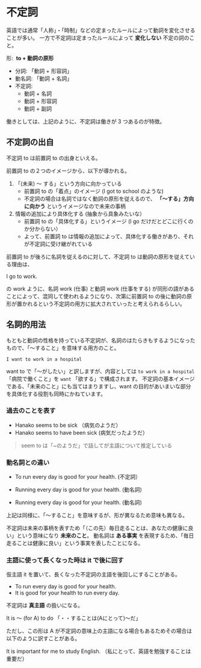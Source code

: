 # 不定詞

英語では通常「人称」・「時制」などの定まったルールによって動詞を変化させることが多い。
一方で不定詞は定まったルールによって __変化しない__ 不定の詞のこと。

形:  __to + 動詞の原形__  

- 分詞: 「動詞 + 形容詞」
- 動名詞: 「動詞 + 名詞」
- 不定詞:
    - 動詞 + 名詞
    - 動詞 + 形容詞
    - 動詞 + 副詞

働きとしては、上記のように、不定詞は働きが 3 つあるのが特徴。

## 不定詞の出自

不定詞 to は前置詞 to の出身といえる。

前置詞 to の２つのイメージから、以下が導かれる。

1. 「(未来) 〜 する」という方向に向かっている
    - 前置詞 to の「着点」のイメージ (I got to school のような)
    - 不定詞の場合は名詞ではなく動詞の原形を従えるので、 __「〜する」方向に向かう__ というイメージなので未来の事柄
2. 情報の追加により具体化する (抽象から具象みたいな）
    - 前置詞 to の「具体化する」というイメージ (I go だけだとどこに行くのか分からない）
    - よって、前置詞 to は情報の追加によって、具体化する働きがあり、それが不定詞に受け継がれている

前置詞 to が後ろに名詞を従えるのに対して、不定詞 to は動詞の原形を従えている理由は、

I go to work.

の work ように、名詞 work (仕事) と動詞 work (仕事をする) が同形の語があることによって、混同して使われるようになり、次第に前置詞 to の後に動詞の原形が置かれるという不定詞の用方に拡大されていったと考えられるらしい。

## 名詞的用法
もともと動詞の性格を持っている不定詞が、名詞のはたらきもするようになったもので、「〜すること」を意味する用方のこと。

`I want to work in a hospital`

want to で「〜がしたい」と訳しますが、内容としては `to work in a hospital` 「病院で働くこと」を `want` 「欲する」で構成されます。
不定詞の基本イメージである、「未来のこと」にも当てはまりますし、want の目的があいまいな部分を具体化する役割も同時にかねています。

### 過去のことを表す

- Hanako seems to be sick （病気のようだ）
- Hanako seems to have been sick (病気だったようだ）

> seem to は「~のようだ」で話してが主語について推定している

### 動名詞との違い

- To run every day is good for your health. (不定詞）
- Running every day is good for your health. (動名詞)

- Running every day is good for your health. (動名詞)

上記は同様に、「〜すること」を意味するが、形が異なるため意味も異なる。

不定詞は未来の事柄を表すため「（この先）毎日走ることは、あなたの健康に良い」という意味になり __未来のこと__。
動名詞は __ある事実__ を表現するため、「毎日走ることは健康に良い」という事実を表したことになる。

### 主語に使って長くなった時は it で後に回す
仮主語 it を置いて、長くなった不定詞の主語を後回しにすることがある。

- To run every day is good for your health.
- It is good for your health to run every day.

不定詞は __真主語__ の扱いになる。

It is 〜 (for A) to do 「・・することは(Aにとって)〜だ」

ただし、この形は A が不定詞の意味上の主語になる場合もあるためその場合は以下のように訳すことがある。

It is important for me to study English. （私にとって、英語を勉強することは重要だ）
